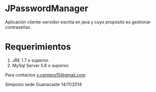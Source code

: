 JPasswordManager
========
Aplicación cliente-servidor escrita en java y cuyo propósito es gestionar contraseñas.

Requerimientos
========
1. JRE 1.7 o superior.
2. MySql Server 5.6 o superior.


Para contactos v.centeno15@gmail.com

Simposio sede Guanacaste 14/11/2014
